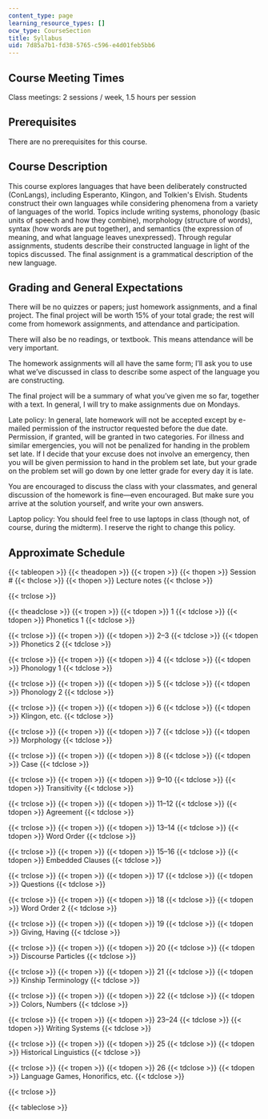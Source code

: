 ```yaml
---
content_type: page
learning_resource_types: []
ocw_type: CourseSection
title: Syllabus
uid: 7d85a7b1-fd38-5765-c596-e4d01feb5bb6
---
```


Course Meeting Times
--------------------

Class meetings: 2 sessions / week, 1.5 hours per session

Prerequisites
-------------

There are no prerequisites for this course.

Course Description
------------------

This course explores languages that have been deliberately constructed (ConLangs), including Esperanto, Klingon, and Tolkien's Elvish. Students construct their own languages while considering phenomena from a variety of languages of the world. Topics include writing systems, phonology (basic units of speech and how they combine), morphology (structure of words), syntax (how words are put together), and semantics (the expression of meaning, and what language leaves unexpressed). Through regular assignments, students describe their constructed language in light of the topics discussed. The final assignment is a grammatical description of the new language.

Grading and General Expectations
--------------------------------

There will be no quizzes or papers; just homework assignments, and a final project. The final project will be worth 15% of your total grade; the rest will come from homework assignments, and attendance and participation.

There will also be no readings, or textbook. This means attendance will be very important.

The homework assignments will all have the same form; I’ll ask you to use what we’ve discussed in class to describe some aspect of the language you are constructing.

The final project will be a summary of what you’ve given me so far, together with a text. In general, I will try to make assignments due on Mondays.

Late policy: In general, late homework will not be accepted except by e-mailed permission of the instructor requested before the due date. Permission, if granted, will be granted in two categories. For illness and similar emergencies, you will not be penalized for handing in the problem set late. If I decide that your excuse does not involve an emergency, then you will be given permission to hand in the problem set late, but your grade on the problem set will go down by one letter grade for every day it is late.

You are encouraged to discuss the class with your classmates, and general discussion of the homework is fine—even encouraged. But make sure you arrive at the solution yourself, and write your own answers.

Laptop policy: You should feel free to use laptops in class (though not, of course, during the midterm). I reserve the right to change this policy.

Approximate Schedule
--------------------

{{< tableopen >}}
{{< theadopen >}}
{{< tropen >}}
{{< thopen >}}
Session #
{{< thclose >}}
{{< thopen >}}
Lecture notes
{{< thclose >}}

{{< trclose >}}

{{< theadclose >}}
{{< tropen >}}
{{< tdopen >}}
1
{{< tdclose >}}
{{< tdopen >}}
Phonetics 1
{{< tdclose >}}

{{< trclose >}}
{{< tropen >}}
{{< tdopen >}}
2–3
{{< tdclose >}}
{{< tdopen >}}
Phonetics 2
{{< tdclose >}}

{{< trclose >}}
{{< tropen >}}
{{< tdopen >}}
4
{{< tdclose >}}
{{< tdopen >}}
Phonology 1
{{< tdclose >}}

{{< trclose >}}
{{< tropen >}}
{{< tdopen >}}
5
{{< tdclose >}}
{{< tdopen >}}
Phonology 2
{{< tdclose >}}

{{< trclose >}}
{{< tropen >}}
{{< tdopen >}}
6
{{< tdclose >}}
{{< tdopen >}}
Klingon, etc.
{{< tdclose >}}

{{< trclose >}}
{{< tropen >}}
{{< tdopen >}}
7
{{< tdclose >}}
{{< tdopen >}}
Morphology
{{< tdclose >}}

{{< trclose >}}
{{< tropen >}}
{{< tdopen >}}
8
{{< tdclose >}}
{{< tdopen >}}
Case
{{< tdclose >}}

{{< trclose >}}
{{< tropen >}}
{{< tdopen >}}
9–10
{{< tdclose >}}
{{< tdopen >}}
Transitivity
{{< tdclose >}}

{{< trclose >}}
{{< tropen >}}
{{< tdopen >}}
11–12
{{< tdclose >}}
{{< tdopen >}}
Agreement
{{< tdclose >}}

{{< trclose >}}
{{< tropen >}}
{{< tdopen >}}
13–14
{{< tdclose >}}
{{< tdopen >}}
Word Order
{{< tdclose >}}

{{< trclose >}}
{{< tropen >}}
{{< tdopen >}}
15–16
{{< tdclose >}}
{{< tdopen >}}
Embedded Clauses
{{< tdclose >}}

{{< trclose >}}
{{< tropen >}}
{{< tdopen >}}
17
{{< tdclose >}}
{{< tdopen >}}
Questions
{{< tdclose >}}

{{< trclose >}}
{{< tropen >}}
{{< tdopen >}}
18
{{< tdclose >}}
{{< tdopen >}}
Word Order 2
{{< tdclose >}}

{{< trclose >}}
{{< tropen >}}
{{< tdopen >}}
19
{{< tdclose >}}
{{< tdopen >}}
Giving, Having
{{< tdclose >}}

{{< trclose >}}
{{< tropen >}}
{{< tdopen >}}
20
{{< tdclose >}}
{{< tdopen >}}
Discourse Particles
{{< tdclose >}}

{{< trclose >}}
{{< tropen >}}
{{< tdopen >}}
21
{{< tdclose >}}
{{< tdopen >}}
Kinship Terminology
{{< tdclose >}}

{{< trclose >}}
{{< tropen >}}
{{< tdopen >}}
22
{{< tdclose >}}
{{< tdopen >}}
Colors, Numbers
{{< tdclose >}}

{{< trclose >}}
{{< tropen >}}
{{< tdopen >}}
23–24
{{< tdclose >}}
{{< tdopen >}}
Writing Systems
{{< tdclose >}}

{{< trclose >}}
{{< tropen >}}
{{< tdopen >}}
25
{{< tdclose >}}
{{< tdopen >}}
Historical Linguistics
{{< tdclose >}}

{{< trclose >}}
{{< tropen >}}
{{< tdopen >}}
26
{{< tdclose >}}
{{< tdopen >}}
Language Games, Honorifics, etc.
{{< tdclose >}}

{{< trclose >}}

{{< tableclose >}}